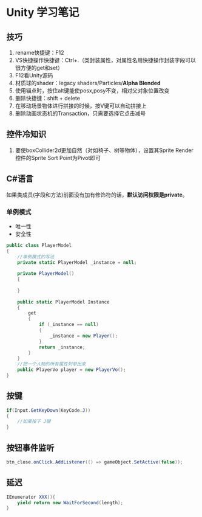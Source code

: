 # Unity 学习笔记

## 技巧

1. rename快捷键：F12
2. VS快捷操作快捷键：Ctrl+.（类封装属性，对属性名用快捷操作封装字段可以很方便的get和set）
3. F12看Unity源码
4. 材质球的shader：legacy shaders/Particles/**Alpha Blended**
5. 使用锚点时，按住alt键能使posx,posy不变，相对父对象位置改变
6. 删除快捷键：shift + delete
7. 在移动场景物体进行拼接的时候，按V键可以自动拼接上
8. 删除动画状态机的Transaction，只需要选择它点击减号

## 控件冷知识

1. 要使boxCollider2d更加自然（对如椅子、树等物体），设置其Sprite Render控件的Sprite Sort Point为Pivot即可

## C#语言

如果类成员(字段和方法)前面没有加有修饰符的话，**默认访问权限是private**。

### 单例模式

* 唯一性
* 安全性

~~~~c#
public class PlayerModel
{
    //单例模式的写法
    private static PlayerModel _instance = null;
    
    private PlayerModel()
    {
        
    }
    
    public static PlayerModel Instance
    {
        get
        {
            if (_instance == null)
            {
                _instance = new Player();
            }
            return _instance;
        }
    }
    //把一个人物的所有属性列举出来
    public PlayerVo player = new PlayerVo();
}
~~~~

## 按键

~~~c#
if(Input.GetKeyDown(KeyCode.J))
{
    //如果按下 J键
}
~~~

## 按钮事件监听

~~~c#
btn_close.onClick.AddListener(() => gameObject.SetActive(false));
~~~

## 延迟

~~~c#
IEnumerator XXX(){
	yield return new WaitForSecond(length);
}
~~~

